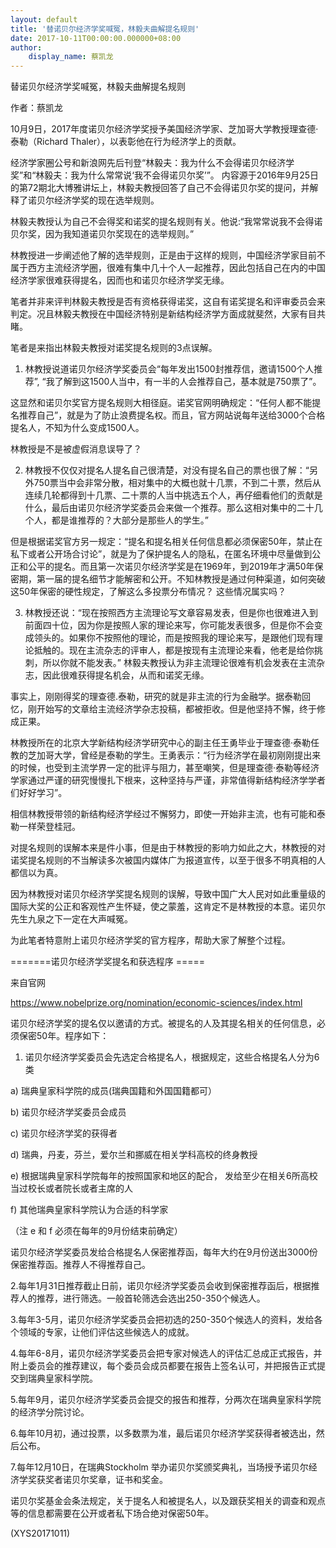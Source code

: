 ```yaml
---
layout: default
title: '替诺贝尔经济学奖喊冤，林毅夫曲解提名规则'
date: 2017-10-11T00:00:00.000000+08:00
author:
    display_name: 蔡凯龙
---
```


替诺贝尔经济学奖喊冤，林毅夫曲解提名规则

作者：蔡凯龙

10月9日，2017年度诺贝尔经济学奖授予美国经济学家、芝加哥大学教授理查德·泰勒（Richard Thaler），以表彰他在行为经济学上的贡献。

经济学家圈公号和新浪网先后刊登“林毅夫：我为什么不会得诺贝尔经济学奖”和“林毅夫：我为什么常常说‘我不会得诺贝尔奖’”。 内容源于2016年9月25日的第72期北大博雅讲坛上，林毅夫教授回答了自己不会得诺贝尔奖的提问，并解释了诺贝尔经济学奖的现在选举规则。

林毅夫教授认为自己不会得奖和诺奖的提名规则有关。他说:“我常常说我不会得诺贝尔奖，因为我知道诺贝尔奖现在的选举规则。”

林教授进一步阐述他了解的选举规则，正是由于这样的规则，中国经济学家目前不属于西方主流经济学圈，很难有集中几十个人一起推荐，因此包括自己在内的中国经济学家很难获得提名，因而也和诺贝尔经济学奖无缘。

笔者并非来评判林毅夫教授是否有资格获得诺奖，这自有诺奖提名和评审委员会来判定。况且林毅夫教授在中国经济特别是新结构经济学方面成就斐然，大家有目共睹。

笔者是来指出林毅夫教授对诺奖提名规则的3点误解。

1. 林教授说道诺贝尔经济学奖委员会“每年发出1500封推荐信，邀请1500个人推荐”, “我了解到这1500人当中，有一半的人会推荐自己，基本就是750票了”。

这显然和诺贝尔奖官方提名规则大相径庭。诺奖官网明确规定：“任何人都不能提名推荐自己”，就是为了防止浪费提名权。而且，官方网站说每年送给3000个合格提名人，不知为什么变成1500人。

林教授是不是被虚假消息误导了？

2. 林教授不仅仅对提名人提名自己很清楚，对没有提名自己的票也很了解：“另外750票当中会非常分散，相对集中的大概也就十几票，不到二十票，然后从连续几轮都得到十几票、二十票的人当中挑选五个人，再仔细看他们的贡献是什么，最后由诺贝尔经济学奖委员会来做一个推荐。那么这相对集中的二十几个人，都是谁推荐的？大部分是那些人的学生。”

但是根据诺奖官方另一规定：“提名和提名相关任何信息都必须保密50年，禁止在私下或者公开场合讨论”，就是为了保护提名人的隐私，在匿名环境中尽量做到公正和公平的提名。而且第一次诺贝尔经济学奖是在1969年，到2019年才满50年保密期，第一届的提名细节才能解密和公开。不知林教授是通过何种渠道，如何突破这50年保密的硬性规定，了解这么多投票分布情况？ 这些情况属实吗？

3. 林教授还说：“现在按照西方主流理论写文章容易发表，但是你也很难进入到前面四十位，因为你是按照人家的理论来写，你可能发表很多，但是你不会变成领头的。如果你不按照他的理论，而是按照我的理论来写，是跟他们现有理论抵触的。现在主流杂志的评审人，都是按现有主流理论来看，他老是给你挑刺，所以你就不能发表。” 林毅夫教授认为非主流理论很难有机会发表在主流杂志，因此很难获得提名机会，从而和诺奖无缘。

事实上，刚刚得奖的理查德.泰勒，研究的就是非主流的行为金融学。据泰勒回忆，刚开始写的文章给主流经济学杂志投稿，都被拒收。但是他坚持不懈，终于修成正果。

林教授所在的北京大学新结构经济学研究中心的副主任王勇毕业于理查德·泰勒任教的芝加哥大学，曾经是泰勒的学生。王勇表示：“行为经济学在最初刚刚提出来的时候，也受到主流学界一定的批评与阻力，甚至嘲笑，但是理查德·泰勒等经济学家通过严谨的研究慢慢扎下根来，这种坚持与严谨，非常值得新结构经济学学者们好好学习”。

相信林教授带领的新结构经济学经过不懈努力，即使一开始非主流，也有可能和泰勒一样荣登桂冠。

对提名规则的误解本来是件小事，但是由于林教授的影响力如此之大，林教授的对诺奖提名规则的不当解读多次被国内媒体广为报道宣传，以至于很多不明真相的人都信以为真。

因为林教授对诺贝尔经济学奖提名规则的误解，导致中国广大人民对如此重量级的国际大奖的公正和客观性产生怀疑，使之蒙羞，这肯定不是林教授的本意。诺贝尔先生九泉之下一定在大声喊冤。

为此笔者特意附上诺贝尔经济学奖的官方程序，帮助大家了解整个过程。

=======诺贝尔经济学奖提名和获选程序 =====

来自官网

https://www.nobelprize.org/nomination/economic-sciences/index.html

诺贝尔经济学奖的提名仅以邀请的方式。被提名的人及其提名相关的任何信息，必须保密50年。程序如下：

1. 诺贝尔经济学奖委员会先选定合格提名人，根据规定，这些合格提名人分为6类

a) 瑞典皇家科学院的成员(瑞典国籍和外国国籍都可）

b) 诺贝尔经济学奖委员会成员

c) 诺贝尔经济学奖的获得者

d) 瑞典，丹麦，芬兰，爱尔兰和挪威在相关学科高校的终身教授

e) 根据瑞典皇家科学院每年的按照国家和地区的配合， 发给至少在相关6所高校当过校长或者院长或者主席的人

f) 其他瑞典皇家科学院认为合适的科学家

（注 e 和 f 必须在每年的9月份结束前确定）

诺贝尔经济学奖委员发给合格提名人保密推荐函，每年大约在9月份送出3000份保密推荐函。推荐人不得推荐自己。

2.每年1月31日推荐截止日前，诺贝尔经济学奖委员会收到保密推荐函后，根据推荐人的推荐，进行筛选。一般首轮筛选会选出250-350个候选人。

3.每年3-5月，诺贝尔经济学奖委员会把初选的250-350个候选人的资料，发给各个领域的专家，让他们评估这些候选人的成就。

4.每年6-8月，诺贝尔经济学奖委员会把专家对候选人的评估汇总成正式报告，并附上委员会的推荐建议，每个委员会成员都要在报告上签名认可，并把报告正式提交到瑞典皇家科学院。

5.每年9月，诺贝尔经济学奖委员会提交的报告和推荐，分两次在瑞典皇家科学院的经济学分院讨论。

6.每年10月初，通过投票，以多数票为准，最后诺贝尔经济学奖获得者被选出，然后公布。

7.每年12月10日，在瑞典Stockholm 举办诺贝尔奖颁奖典礼，当场授予诺贝尔经济学奖获奖者诺贝尔奖章，证书和奖金。

诺贝尔奖基金会条法规定，关于提名人和被提名人，以及跟获奖相关的调查和观点等的信息都需要在公开或者私下场合绝对保密50年。

(XYS20171011)

